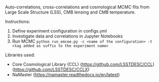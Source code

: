 Auto-correlations, cross-correlations and cosmological MCMC fits from Large Scale Structure (LSS), CMB lensing and CMB temperature.

Instructions:
1. Define experiment configuration in configs.yml
2. Investigate data and correlations in Jupyter Notebooks
3. Run MCMC ```python run_emcee.py -c <name of the configuration> -t <tag added as suffix to the experiment name>```

Libraries used:
- Core Cosmological Library (CCL) (https://github.com/LSSTDESC/CCL) (https://github.com/LSSTDESC/CCLX)
- NaMaster (https://namaster.readthedocs.io/en/latest)
